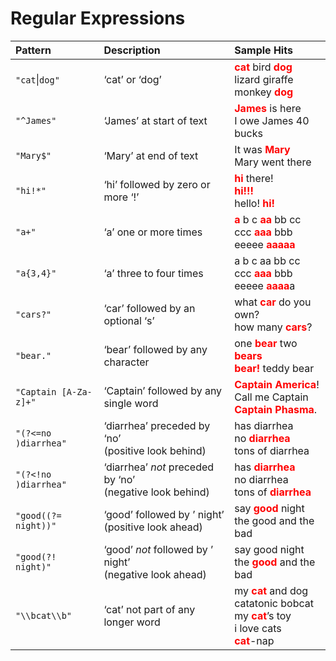 Regular Expressions
================

| Pattern               | Description                                                  | Sample Hits                                                                                                                                                                                                |
|:----------------------|:-------------------------------------------------------------|:-----------------------------------------------------------------------------------------------------------------------------------------------------------------------------------------------------------|
| `"cat`\|`dog"`        | ‘cat’ or ‘dog’                                               | <b><span style="color: red;">cat</span></b> bird <b><span style="color: red;">dog</span></b></br>lizard giraffe</br>monkey <b><span style="color: red;">dog</span></b>                                     |
| `"^James"`            | ‘James’ at start of text                                     | <b><span style="color: red;">James</span></b> is here</br>I owe James 40 bucks                                                                                                                             |
| `"Mary$"`             | ‘Mary’ at end of text                                        | It was <b><span style="color: red;">Mary</span></b></br>Mary went there                                                                                                                                    |
| `"hi!*"`              | ‘hi’ followed by zero or more ‘!’                            | <b><span style="color: red;">hi</span></b> there!</br><b><span style="color: red;">hi!!!</span></b></br>hello! <b><span style="color: red;">hi!</span></b>                                                 |
| `"a+"`                | ‘a’ one or more times                                        | <b><span style="color: red;">a</span></b> b c <b><span style="color: red;">aa</span></b> bb cc</br>ccc <b><span style="color: red;">aaa</span></b> bbb eeeee <b><span style="color: red;">aaaaa</span></b> |
| `"a{3,4}"`            | ‘a’ three to four times                                      | a b c aa bb cc</br>ccc <b><span style="color: red;">aaa</span></b> bbb eeeee <b><span style="color: red;">aaaa</span></b>a                                                                                 |
| `"cars?"`             | ‘car’ followed by an optional ‘s’                            | what <b><span style="color: red;">car</span></b> do you own?</br>how many <b><span style="color: red;">cars</span></b>?                                                                                    |
| `"bear."`             | ‘bear’ followed by any character                             | one <b><span style="color: red;">bear </span></b>two <b><span style="color: red;">bears</span></b></br><b><span style="color: red;">bear!</span></b> teddy bear                                            |
| `"Captain [A-Za-z]+"` | ‘Captain’ followed by any single word                        | <b><span style="color: red;">Captain America</span></b>!</br>Call me Captain</br><b><span style="color: red;">Captain Phasma</span></b>.                                                                   |
| `"(?<=no )diarrhea"`  | ‘diarrhea’ preceded by ‘no’</br>(positive look behind)       | has diarrhea</br>no <b><span style="color: red;">diarrhea</span></b></br>tons of diarrhea                                                                                                                  |
| `"(?<!no )diarrhea"`  | ‘diarrhea’ *not* preceded by ‘no’</br>(negative look behind) | has <b><span style="color: red;">diarrhea</span></b></br>no diarrhea</br>tons of <b><span style="color: red;">diarrhea</span></b>                                                                          |
| `"good((?= night))"`  | ‘good’ followed by ’ night’</br>(positive look ahead)        | say <b><span style="color: red;">good</span></b> night</br>the good and the bad                                                                                                                            |
| `"good(?! night)"`    | ‘good’ *not* followed by ’ night’</br>(negative look ahead)  | say good night</br>the <b><span style="color: red;">good</span></b> and the bad                                                                                                                            |
| `"\\bcat\\b"`         | ‘cat’ not part of any longer word                            | my <b><span style="color: red;">cat</span></b> and dog</br>catatonic bobcat</br>my <b><span style="color: red;">cat</span></b>’s toy</br>i love cats</br><b><span style="color: red;">cat</span></b>-nap   |
